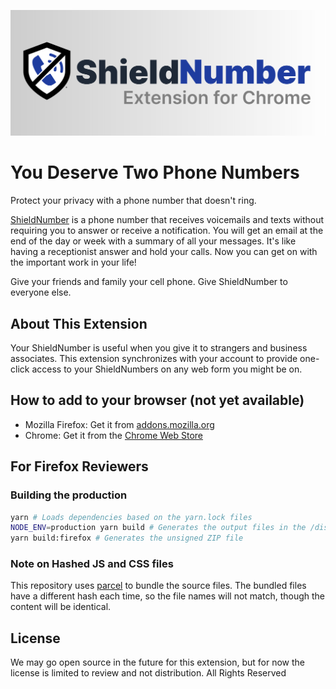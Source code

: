 ![ShieldNumber](images/cws/marquee_promo.png)
# You Deserve Two Phone Numbers
Protect your privacy with a phone number that doesn't ring. 

[ShieldNumber](https://shieldnumber.com) is a phone number that receives voicemails and texts without requiring you to answer or receive a notification. You will get an email at the end of the day or week with a summary of all your messages. It's like having a receptionist answer and hold your calls. Now you can get on with the important work in your life! 

Give your friends and family your cell phone. Give ShieldNumber to everyone else. 

## About This Extension
Your ShieldNumber is useful when you give it to strangers and business associates. This extension synchronizes with your account to provide one-click access to your ShieldNumbers on any web form you might be on. 

## How to add to your browser (not yet available)
* Mozilla Firefox: Get it from [addons.mozilla.org](https://addons.mozilla.org/en-US/firefox/addon/ZZZZZZZZZZZZZ/)
* Chrome: Get it from the [Chrome Web Store](https://chrome.google.com/webstore/detail/XXXXXXXX/YYYYYYYYYYYYYYYY)

## For Firefox Reviewers
### Building the production 
```bash
yarn # Loads dependencies based on the yarn.lock files
NODE_ENV=production yarn build # Generates the output files in the /distribution directory
yarn build:firefox # Generates the unsigned ZIP file
```
### Note on Hashed JS and CSS files
This repository uses [parcel](https://parceljs.org) to bundle the source files. The bundled files have a different hash each time, so the file names will not match, though the content will be identical.

## License
We may go open source in the future for this extension, but for now the license is limited to review and not distribution. All Rights Reserved 